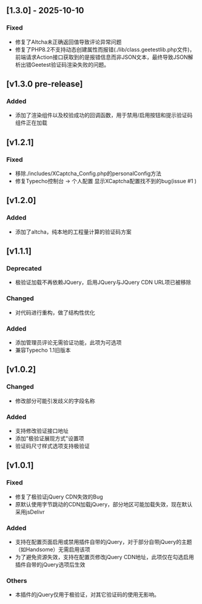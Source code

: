 ## [1.3.0] - 2025-10-10

### Fixed

* 修复了Altcha未正确返回值导致评论异常问题
* 修复了PHP8.2不支持动态创建属性而报错(./lib/class.geetestlib.php文件)，前端请求Action接口获取到的是报错信息而非JSON文本，最终导致JSON解析出错Geetest验证码渲染失败的问题。

## [v1.3.0 pre-release]

### Added

* 添加了渲染组件以及校验成功的回调函数，用于禁用/启用按钮和提示验证码组件正在加载

## [v1.2.1]

### Fixed

* 移除./includes/XCaptcha_Config.php的personalConfig方法
* 修复Typecho控制台 -> 个人配置 显示XCaptcha配置找不到的bug(issue #1 )

## [v1.2.0]

### Added

* 添加了altcha，纯本地的工程量计算的验证码方案

## [v1.1.1]

### Deprecated

* 极验证加载不再依赖JQuery，启用JQuery与JQuery CDN URL项已被移除

### Changed

* 对代码进行重构，做了结构性优化

### Added

* 添加管理员评论无需验证功能，此项为可选项
* 兼容Typecho 1.1旧版本

## [v1.0.2]

### Changed

* 修改部分可能引发歧义的字段名称

### Added

* 支持修改验证接口地址
* 添加"极验证展现方式"设置项
* 验证码尺寸样式选项支持极验证

## [v1.0.1]

### Fixed

* 修复了极验证jQuery CDN失效的Bug
* 原默认使用字节跳动的CDN加载jQuery，部分地区可能加载失效，现在默认采用jsDelivr

### Added

* 支持在配置页面启用或禁用插件自带的jQuery，对于部分自带jQuery的主题（如Handsome）无需启用该项
* 为了避免资源失效，支持在配置页修改jQuery CDN地址，此项仅在勾选启用插件自带的jQuery选项后生效

### Others

* 本插件的jQuery仅用于极验证，对其它验证码的使用无影响。
